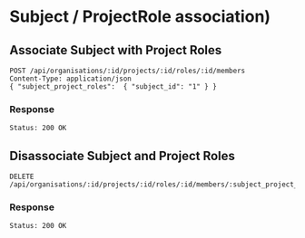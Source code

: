 # Subject / ProjectRole association)

## Associate Subject with Project Roles

```
POST /api/organisations/:id/projects/:id/roles/:id/members
Content-Type: application/json
{ "subject_project_roles":  { "subject_id": "1" } }
```

### Response

```
Status: 200 OK
```

## Disassociate Subject and Project Roles

```
DELETE /api/organisations/:id/projects/:id/roles/:id/members/:subject_project_role_id
```
### Response

```
Status: 200 OK
```
